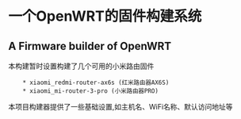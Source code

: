 ﻿# 一个OpenWRT的固件构建系统
## A Firmware builder of OpenWRT


本构建暂时设置构建了几个可用的小米路由固件
```
	* xiaomi_redmi-router-ax6s (红米路由器AX6S)
	* xiaomi_mi-router-3-pro (小米路由器PRO)
```

本项目构建器提供了一些基础设置,如主机名、WiFi名称、默认访问地址等